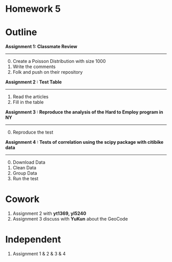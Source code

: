 # Homework 5

# Outline
**Assignment 1: Classmate Review**
****
0. Create a Poisson Distribution with size 1000
1. Write the comments
2. Folk and push on their repository


**Assignment 2 : Test Table**
****
1. Read the articles
2. Fill in the table
	
	
**Assignment 3 : Reproduce the analysis of the Hard to Employ program in NY**
****
 
0. Reproduce the test

**Assignment 4 : Tests of correlation using the scipy package with citibike data**
****
 
0. Download Data
1. Clean Data
2. Group Data
3. Run the test


# Cowork
1. Assignment 2 with **yt1369, yl5240**
2. Assignment 3 discuss with **YuKun** about the GeoCode


# Independent
1. Assignment 1 & 2 & 3 & 4
